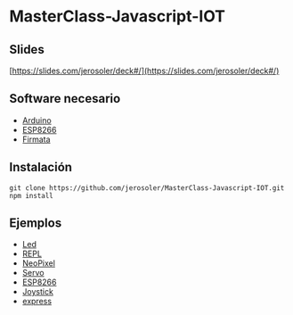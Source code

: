 # MasterClass-Javascript-IOT


## Slides
[https://slides.com/jerosoler/deck#/](https://slides.com/jerosoler/deck#/)

## Software necesario
- [Arduino](https://www.arduino.cc/en/Main/Software)
- [ESP8266](https://github.com/esp8266/Arduino)
- [Firmata](https://github.com/firmata/arduino)

## Instalación
```
git clone https://github.com/jerosoler/MasterClass-Javascript-IOT.git
npm install
```

## Ejemplos
- [Led](https://github.com/jerosoler/MasterClass-Javascript-IOT/tree/master/examples/Led)
- [REPL](https://github.com/jerosoler/MasterClass-Javascript-IOT/tree/master/examples/REPL)
- [NeoPixel](https://github.com/jerosoler/MasterClass-Javascript-IOT/tree/master/examples/Neopixel)
- [Servo](https://github.com/jerosoler/MasterClass-Javascript-IOT/tree/master/examples/Servo)
- [ESP8266](https://github.com/jerosoler/MasterClass-Javascript-IOT/tree/master/examples/ESP8266)
- [Joystick](https://github.com/jerosoler/MasterClass-Javascript-IOT/tree/master/examples/Joystick)
- [express](https://github.com/jerosoler/MasterClass-Javascript-IOT/tree/master/examples/express)
